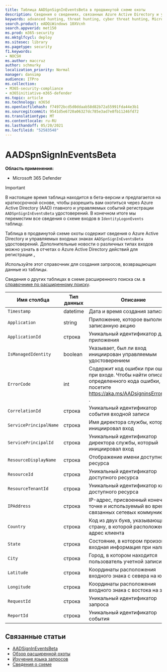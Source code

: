 ```yaml
---
title: Таблица AADSpnSignInEventsBeta в продвинутой схеме охоты
description: Сведения о сведениях, связанных Azure Active Directory и управляемой таблице событий для регистрации удостоверений в таблице расширенных схем охоты
keywords: advanced hunting, threat hunting, cyber threat hunting, Microsoft 365 Defender, microsoft 365, m365, search, query, telemetry, schema reference, kusto, table, column, data type, description, AlertInfo, alert, entities, evidence, file, IP address, device, machine, user, account, identity, AAD
search.product: eADQiWindows 10XVcnh
search.appverid: met150
ms.prod: m365-security
ms.mktglfcycl: deploy
ms.sitesec: library
ms.pagetype: security
f1.keywords:
- NOCSH
ms.author: maccruz
author: schmurky
localization_priority: Normal
manager: dansimp
audience: ITPro
ms.collection:
- M365-security-compliance
- m365initiative-m365-defender
ms.topic: article
ms.technology: m365d
ms.openlocfilehash: f74972bcd5d0ddaab58d82b72a55991fda44e3b1
ms.sourcegitcommit: 9541d5e6720a06327dc785e3ad7e8fb11246fd72
ms.translationtype: MT
ms.contentlocale: ru-RU
ms.lasthandoff: 05/20/2021
ms.locfileid: "52583548"
---
```

# <a name="aadspnsignineventsbeta"></a>AADSpnSignInEventsBeta

**Область применения:**

- Microsoft 365 Defender

>[!IMPORTANT]
> В настоящее время таблица находится в бета-версии и предлагается на краткосрочной основе, чтобы разрешить вам охотиться через Azure Active Directory (AAD) главного и управляемых событий регистрации `AADSpnSignInEventsBeta` удостоверений. В конечном итоге мы переместим все сведения о схеме входов в `IdentityLogonEvents` таблицу.



Таблица в продвинутой схеме охоты содержит сведения о Azure Active Directory и управляемых входных знаках `AADSpnSignInEventsBeta` удостоверений. Дополнительные новости о различных типах входов можно узнать в отчетах о Azure Active Directory действий для регистрации [.](/azure/active-directory/reports-monitoring/concept-all-sign-ins)

Используйте этот справочник для создания запросов, возвращающих данные из таблицы.

Сведения о других таблицах в схеме расширенного поиска см. в [справочнике по расширенному поиску](/windows/security/threat-protection/microsoft-defender-atp/advanced-hunting-reference).





| Имя столбца     | Тип данных | Описание   |
| ----- | ----- | ---- |
| `Timestamp` | datetime      | Дата и время создания записи                                                                                                     |
| `Application`          | string        | Приложение, которое выполнило записанную акцию                                                                                                   |
| `ApplicationId`        | строка        | Уникальный идентификатор для приложения                                                                                                           |
| `IsManagedIdentity`    | boolean       | Указывает, был ли вход инициирован управляемым удостоверением                                                                               |
| `ErrorCode`            | int        | Содержит код ошибки при ошибке при входе. Чтобы найти описание определенного кода ошибки, посетите <https://aka.ms/AADsigninsErrorCodes> . |
| `CorrelationId`        | строка        | Уникальный идентификатор события входной записи                                                                                                          |
| `ServicePrincipalName` | строка        | Имя директора службы, который инициировал вход                                                                                        |
| `ServicePrincipalId`   | строка        | Уникальный идентификатор директора службы, который инициировал вход                                                                           |
| `ResourceDisplayName`  | строка        | Отображение имени доступного ресурса                                                                                                           |
| `ResourceId`           | строка        | Уникальный идентификатор доступного ресурса                                                                                                      |
| `ResourceTenantId`     | строка        | Уникальный идентификатор клиента доступного ресурса                                                                                        |
| `IPAddress`            | строка        | IP-адрес, присвоенный конечной точке и используемый во время связанных сетевых коммуникаций                                                              |
| `Country`          | строка        | Код из двух букв, указывающий страну, в которой расположен IP-адрес клиента                                                                |
| `State`                | строка        | Состояние, в котором произошла входная информация при наличии                                                                                                  |
| `City`                 | строка        | Город, в котором находится пользователь учетной записи                                                                                                          |
| `Latitude`             | строка        | Координаты расположения входного знака с севера на юг                                                                                          |
| `Longitude`            | строка        | Координаты расположения входного знака с востока на запад                                                                                            |
| `RequestId`            | строка        | Уникальный идентификатор запроса                                                                                                                |
|`ReportId` | строка | Уникальный идентификатор события | 

 

## <a name="related-articles"></a>Связанные статьи

-   [AADSignInEventsBeta](./advanced-hunting-aadsignineventsbeta-table.md)
-   [Обзор расширенной охоты](/windows/security/threat-protection/microsoft-defender-atp/advanced-hunting-overview)
-   [Изучение языка запросов](/windows/security/threat-protection/microsoft-defender-atp/advanced-hunting-query-language)
-   [Сведения о схеме](/windows/security/threat-protection/microsoft-defender-atp/advanced-hunting-schema-reference)